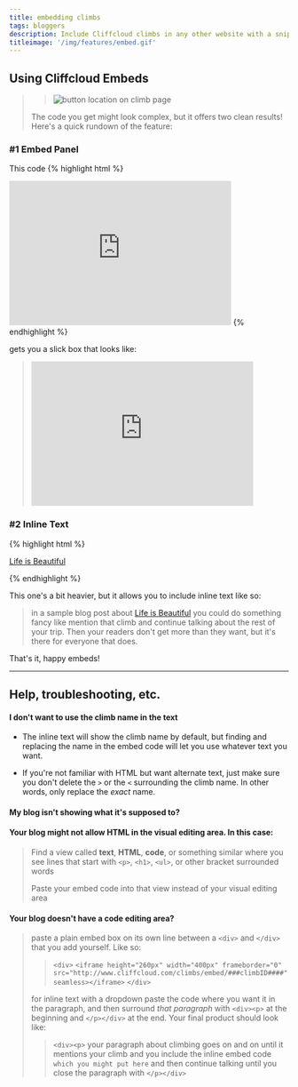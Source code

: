 ```yaml
---
title: embedding climbs
tags: bloggers
description: Include Cliffcloud climbs in any other website with a snippet of inline text that offers a dropdown or an individual panel. Updates automatically!
titleimage: '/img/features/embed.gif'
---
```

## Using Cliffcloud Embeds

>> ![button location on climb page]({{site.url}}/img/features/embed.gif)
>
> The code you get might look complex, but it offers two clean results! Here's a quick rundown of the feature: 

### #1 Embed Panel

This code 
{% highlight html %}
<iframe height="260px" width="400px" frameborder="0" src="http://www.cliffcloud.com/climbs/embed/53da93c602ea7300009ee2c1" seamless></iframe> 
{% endhighlight %}

gets you a slick box that looks like:

> <div><iframe height="260px" width="400px" frameborder="0" src="http://www.cliffcloud.com/climbs/embed/53da93c602ea7300009ee2c1" seamless></iframe></div>


### #2 Inline Text 

{% highlight html %}
<style>span.cc-embed{position:relative}.cc-embed .cc-embed-panel{position:absolute;display:none}.cc-embed:hover .cc-embed-panel{display:inline-block;background:#fff;padding:8px;border:2px solid #000;border-radius:5px}.cc-embed .cc-embed-text{color:#ff0}.cc-embed img{max-width:25px;max-height:25px}.cc-desc{min-width:400px}</style><span class="cc-embed"><span class="cc-embed-text"><a href="http://www.cliffcloud.com/climbs/53da93c602ea7300009ee2c1">Life is Beautiful</a></span><span class="cc-embed-panel"><iframe height="260px" width="400px" frameborder="0" src="http://www.cliffcloud.com/climbs/embed/53da93c602ea7300009ee2c1" seamless></iframe></span></span>
{% endhighlight %}

This one's a bit heavier, but it allows you to include inline text like so: 

> <div><p>in a sample blog post about <style>span.cc-embed{position:relative}.cc-embed .cc-embed-panel{position:absolute;display:none}.cc-embed:hover .cc-embed-panel{display:inline-block;background:#fff;padding:8px;border:2px solid #000;border-radius:5px}.cc-embed .cc-embed-text{color:#ff0}.cc-embed img{max-width:25px;max-height:25px}.cc-desc{min-width:400px}</style><span class="cc-embed"><span class="cc-embed-text"><a href="http://www.cliffcloud.com/climbs/53da93c602ea7300009ee2c1">Life is Beautiful</a></span><span class="cc-embed-panel"><iframe height="260px" width="400px" frameborder="0" src="http://www.cliffcloud.com/climbs/embed/53da93c602ea7300009ee2c1" seamless></iframe></span></span> you could do something fancy like mention that climb and continue talking about the rest of your trip. Then your readers don't get more than they want, but it's there for everyone that does.</p></div>

That's it, happy embeds!

----------------------------

## Help, troubleshooting, etc.

#### **I don't want to use the climb name in the text**
 * The inline text will show the climb name by default, but finding and replacing the name in the embed code will let you use whatever text you want. 

 * If you're not familiar with HTML but want alternate text, just make sure you don't delete the `>` or the `<` surrounding the climb name. In other words, only replace the _exact_ name. 

#### **My blog isn't showing what it's supposed to?**

#### Your blog might not allow HTML in the visual editing area. In this case:

>
> Find a view called **text**, **HTML**, **code**, or something similar where you see lines that start with `<p>`, `<h1>`, `<ul>`, or other bracket surrounded words
>
> Paste your embed code into that view instead of your visual editing area

#### Your blog doesn't have a code editing area?

>
> paste a plain embed box on its own line between a `<div>` and `</div>` that you add yourself. Like so:
>
>> `<div>` `<iframe height="260px" width="400px" frameborder="0" src="http://www.cliffcloud.com/climbs/embed/###climbID####" seamless></iframe>` `</div>`
>
> for inline text with a dropdown paste the code where you want it in the paragraph, and then surround _that paragraph_ with `<div><p>` at the beginning and `</p></div>` at the end. Your final product should look like: 
>
>> `<div><p>` your paragraph about climbing goes on and on until it mentions your climb and you include the inline embed code `which you might put here` and then continue talking until you close the paragraph with `</p></div>`

